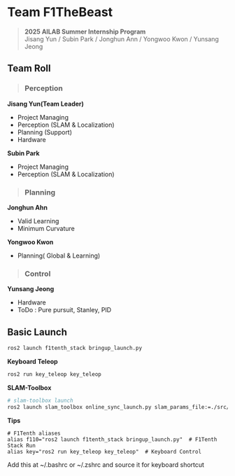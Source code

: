 # Team F1TheBeast
> **2025 AILAB Summer Internship Program**  
> Jisang Yun / Subin Park / Jonghun Ann / Yongwoo Kwon / Yunsang Jeong

## Team Roll
> ### Perception
**Jisang Yun(Team Leader)**
- Project Managing
- Perception (SLAM & Localization)
- Planning (Support)
- Hardware

**Subin Park**
- Project Managing
- Perception (SLAM & Localization)

> ### Planning
**Jonghun Ahn**
- Valid Learning
- Minimum Curvature

**Yongwoo Kwon**
- Planning( Global & Learning)

> ### Control
**Yunsang Jeong**
- Hardware
- ToDo : Pure pursuit, Stanley, PID

## Basic Launch
```bash
ros2 launch f1tenth_stack bringup_launch.py
```
**Keyboard Teleop**
```bash
ros2 run key_teleop key_teleop  
```
**SLAM-Toolbox**
```bash 
# slam-toolbox launch
ros2 launch slam_toolbox online_sync_launch.py slam_params_file:=./src/f1tenth_system/f1tenth_stack/config/slam_params.yaml
```

**Tips**
```
# F1Tenth aliases 
alias f110="ros2 launch f1tenth_stack bringup_launch.py"  # F1Tenth Stack Run 
alias key="ros2 run key_teleop key_teleop"  # Keyboard Control
```
Add this at ~/.bashrc or ~/.zshrc and source it for keyboard shortcut
